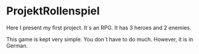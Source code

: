# ProjektRollenspiel


Here I present my first project.
It´s an RPG. It has 3 heroes and 2 enemies.

This game is kept very simple.
You don´t have to do much.
However, it is in German.
